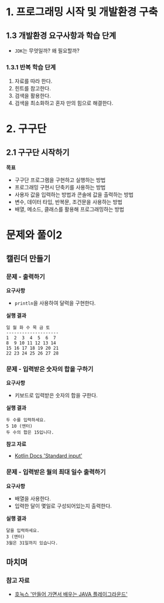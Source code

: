 # 1. 프로그래밍 시작 및 개발환경 구축

## 1.3 개발환경 요구사항과 학습 단계

- `JDK`는 무엇일까? 왜 필요할까?

### 1.3.1 반복 학습 단계

1. 자료를 따라 한다.
2. 힌트를 참고한다.
3. 검색을 활용한다.
4. 검색을 최소화하고 혼자 만의 힘으로 해결한다.

# 2. 구구단

## 2.1 구구단 시작하기

**목표**

- 구구단 프로그램을 구현하고 실행하는 방법
- 프로그래밍 구현시 단축키를 사용하는 방법
- 사용자 값을 입력하는 방법과 콘솔에 값을 출력하는 방법
- 변수, 데이터 타입, 반복문, 조건문을 사용하는 방법
- 배열, 메소드, 클래스를 활용해 프로그래밍하는 방법

# 문제와 풀이2

## 캘린더 만들기

### 문제 - 출력하기

**요구사항**

- `println`을 사용하여 달력을 구현한다.

**실행 결과**

```
일 월 화 수 목 금 토
--------------------
1  2  3  4  5  6  7
8  9 10 11 12 13 14
15 16 17 18 19 20 21
22 23 24 25 26 27 28
```

### 문제 - 입력받은 숫자의 합을 구하기

**요구사항**

- 키보드로 입력받은 숫자의 합을 구한다.

**실행 결과**

```
두 수를 입력하세요.
5 10 (엔터)
두 수의 합은 15입니다.
```

**참고 자료**

- [Kotlin Docs 'Standard input'](https://kotlinlang.org/docs/standard-input.html)

### 문제 - 입력받은 월의 최대 일수 출력하기

**요구사항**

- 배열을 사용한다.
- 입력한 달이 몇일로 구성되어있는지 출력한다.

**실행 결과**

```
달을 입력하세요.
3 (엔터)
3월은 31일까지 있습니다.
```

## 마치며

### 참고 자료

- [호눅스 '만들어 가면서 배우는 JAVA 플레이그라운드'](https://inf.run/FgzS)